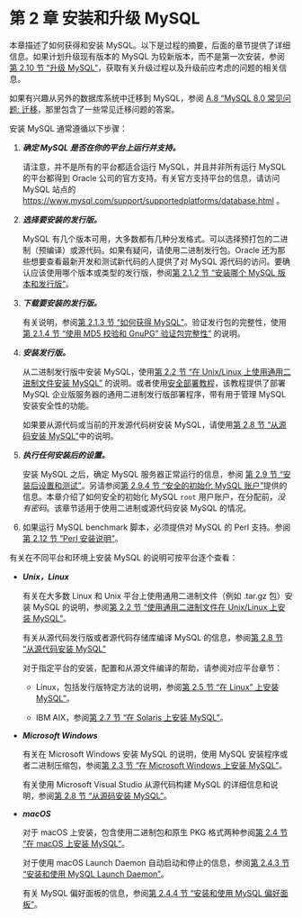 # 第 2 章 安装和升级 MySQL

本章描述了如何获得和安装 MySQL。以下是过程的摘要，后面的章节提供了详细信息。如果计划升级现有版本的 MySQL 为较新版本，而不是第一次安装，参阅[第 2.10 节 “升级 MySQL”](/upgrading.html)，获取有关升级过程以及升级前应考虑的问题的相关信息。

如果有兴趣从另外的数据库系统中迁移到 MySQL，参阅 [A.8 “MySQL 8.0 常见问题: 迁移](/faqs-migration.html)，那里包含了一些常见迁移问题的答案。

安装 MySQL 通常遵循以下步骤：

1. ***确定 MySQL 是否在你的平台上运行并支持。***

    请注意，并不是所有的平台都适合运行 MySQL，并且并非所有运行 MySQL 的平台都得到 Oracle 公司的官方支持。有关官方支持平台的信息，请访问 MySQL 站点的 https://www.mysql.com/support/supportedplatforms/database.html 。

2. ***选择要安装的发行版。***

    MySQL 有几个版本可用，大多数都有几种分发格式。可以选择预打包的二进制（预编译）或源代码。如果有疑问，请使用二进制发行包。Oracle 还为那些想要查看最新开发和测试新代码的人提供了对 MySQL 源代码的访问。要确认应该使用哪个版本或类型的发行版，参阅[第 2.1.2 节 “安装哪个 MySQL 版本和发行版”](/which-version.html)。

3. ***下载要安装的发行版。***

    有关说明，参阅[第 2.1.3 节 “如何获得 MySQL”](/getting-mysql.html)。验证发行包的完整性，使用[第 2.1.4 节 “使用 MD5 校验和 GnuPG” 验证包完整性”](/verifying-package-integrity.html) 的说明。

4. ***安装发行版。***

    从二进制发行版中安装 MySQL，使用[第 2.2 节 “在 Unix/Linux 上使用通用二进制文件安装 MySQL”](/binary-installation.html) 的说明。或者使用[安全部署教程](https://dev.mysql.com/doc/mysql-secure-deployment-guide/8.0/en/)，该教程提供了部署 MySQL 企业版服务器的通用二进制发行版部署程序，带有用于管理 MySQL 安装安全性的功能。
    
    如果要从源代码或当前的开发源代码树安装 MySQL，请使用[第 2.8 节 “从源码安装 MySQL”](/source-installation.html)中的说明。

5. ***执行任何安装后的设置。***

    安装 MySQL 之后，确定 MySQL 服务器正常运行的信息，参阅 [第 2.9 节 “安装后设置和测试”](/postinstallation.html)。另请参阅[第 2.9.4 节 “安全的初始化 MySQL 账户”](/default-privileges.html)提供的信息。本章介绍了如何安全的初始化 MySQL `root` 用户账户，在分配前，*没有密码*。该章节适用于使用二进制或源代码安装 MySQL 的情况。

6. 如果运行 MySQL benchmark 脚本，必须提供对 MySQL 的 Perl 支持。参阅[第 2.12 节 “Perl 安装说明”](/perl-support.html)。

有关在不同平台和环境上安装 MySQL 的说明可按平台逐个查看：

- ***Unix，Linux***

    有关在大多数 Linux 和 Unix 平台上使用通用二进制文件（例如 .tar.gz 包）安装 MySQL 的说明，参阅[第 2.2 节 “使用通用二进制文件在 Unix/Linux 上安装 MySQL”](/binary-installation.html)。

    有关从源代码发行版或者源代码存储库编译 MySQL 的信息，参阅[第 2.8 节 “从源代码安装 MySQL”](/source-installation.html)

    对于指定平台的安装，配置和从源文件编译的帮助，请参阅对应平台章节：

    - Linux，包括发行版特定方法的说明，参阅[第 2.5 节 “在 Linux” 上安装 MySQL”](/linux-installation.html)。

    - IBM AIX，参阅[第 2.7 节 “在 Solaris 上安装 MySQL”](/solaris-installation.html)。

- ***Microsoft Windows***

    有关在 Microsoft Windows 安装 MySQL 的说明，使用 MySQL 安装程序或者二进制压缩包，参阅[第 2.3 节 “在 Microsoft Windows 上安装 MySQL”](/windows-installation.html)。

    有关使用 Microsoft Visual Studio 从源代码构建 MySQL 的详细信息和说明，参阅[第 2.8 节 “从源码安装 MySQL”](/source-installation.html)。

- ***macOS***

    对于 macOS 上安装，包含使用二进制包和原生 PKG 格式两种参阅[第 2.4 节 “在 macOS 上安装 MySQL”](/osx-installation.html)。

    对于使用 macOS Launch Daemon 自动启动和停止的信息，参阅[第 2.4.3 节 “安装和使用 MySQL Launch Daemon”](/osx-installation-launchd.html)。

    有关 MySQL 偏好面板的信息，参阅[第 2.4.4 节 “安装和使用 MySQL 偏好面板”](/osx-installation-prefpane.html)。